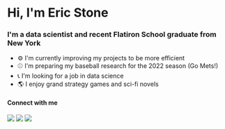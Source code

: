 # Hi, I'm Eric Stone

### I'm a data scientist and recent Flatiron School graduate from New York

- :gear:	I'm currently improving my projects to be more efficient
- :baseball: I'm preparing my baseball research for the 2022 season (Go Mets!)
- :telephone_receiver:	I'm looking for a job in data science
- :earth_americas:	I enjoy grand strategy games and sci-fi novels

#### Connect with me
<a href= 'https://linkedin.com/in/stoneericm' rel="nofollow"><img src= "https://img.shields.io/badge/LinkedIn-0077B5?style=for-the-badge&logo=linkedin&logoColor=white" /></a>
<a href="https://stone-eric.medium.com/" rel="nofollow"><img src= "https://img.shields.io/badge/Medium-191919?style=for-the-badge&logo=medium&logoColor=white" /></a>
<a href="mailto:stone.ericm@gmail.com" rel="nofollow"><img src= "https://img.shields.io/badge/Gmail-D14836?style=for-the-badge&logo=gmail&logoColor=white" /></a>
